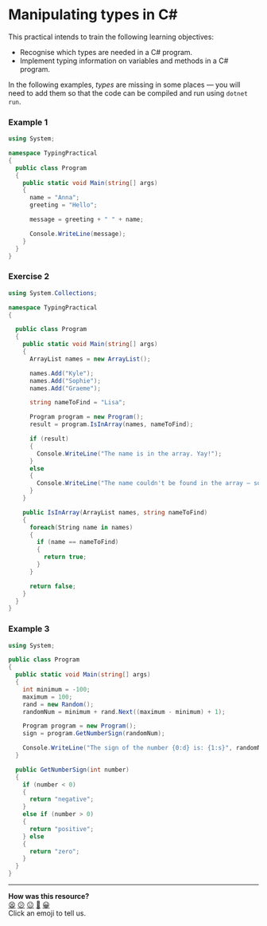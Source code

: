 # Manipulating types in C#

This practical intends to train the following learning objectives:
  * Recognise which types are needed in a C# program.
  * Implement typing information on variables and methods in a C# program.

In the following examples, *types* are missing in some places — you will need to add them so that the code can be compiled and run using `dotnet run`.

### Example 1

```csharp
using System;

namespace TypingPractical
{
  public class Program
  {
    public static void Main(string[] args)
    {
      name = "Anna";
      greeting = "Hello";

      message = greeting + " " + name;

      Console.WriteLine(message);
    }
  }
}
```

### Exercise 2

```csharp
using System.Collections;

namespace TypingPractical
{

  public class Program
  {
    public static void Main(string[] args)
    {
      ArrayList names = new ArrayList();

      names.Add("Kyle");
      names.Add("Sophie");
      names.Add("Graeme");

      string nameToFind = "Lisa";

      Program program = new Program();
      result = program.IsInArray(names, nameToFind);

      if (result)
      {
        Console.WriteLine("The name is in the array. Yay!");
      }
      else
      {
        Console.WriteLine("The name couldn't be found in the array — sorry...");
      }
    }

    public IsInArray(ArrayList names, string nameToFind)
    {
      foreach(String name in names)
      {
        if (name == nameToFind)
        {
          return true;
        }
      }

      return false;
    } 
  }
}
```

### Example 3

```csharp
using System;

public class Program
{
  public static void Main(string[] args)
  {
    int minimum = -100;
    maximum = 100;
    rand = new Random();
    randomNum = minimum + rand.Next((maximum - minimum) + 1);

    Program program = new Program();
    sign = program.GetNumberSign(randomNum);

    Console.WriteLine("The sign of the number {0:d} is: {1:s}", randomNum, sign);
  }

  public GetNumberSign(int number)
  {
    if (number < 0)
    {
      return "negative";
    }
    else if (number > 0)
    {
      return "positive";
    } else
    {
      return "zero";
    }
  }
}
```


<!-- BEGIN GENERATED SECTION DO NOT EDIT -->

---

**How was this resource?**  
[😫](https://airtable.com/shrUJ3t7KLMqVRFKR?prefill_Repository=makersacademy/csharp-apprenticeship-module&prefill_File=practicals/typing/README.md&prefill_Sentiment=😫) [😕](https://airtable.com/shrUJ3t7KLMqVRFKR?prefill_Repository=makersacademy/csharp-apprenticeship-module&prefill_File=practicals/typing/README.md&prefill_Sentiment=😕) [😐](https://airtable.com/shrUJ3t7KLMqVRFKR?prefill_Repository=makersacademy/csharp-apprenticeship-module&prefill_File=practicals/typing/README.md&prefill_Sentiment=😐) [🙂](https://airtable.com/shrUJ3t7KLMqVRFKR?prefill_Repository=makersacademy/csharp-apprenticeship-module&prefill_File=practicals/typing/README.md&prefill_Sentiment=🙂) [😀](https://airtable.com/shrUJ3t7KLMqVRFKR?prefill_Repository=makersacademy/csharp-apprenticeship-module&prefill_File=practicals/typing/README.md&prefill_Sentiment=😀)  
Click an emoji to tell us.

<!-- END GENERATED SECTION DO NOT EDIT -->

